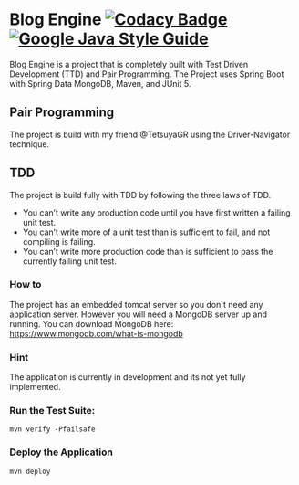 # Blog Engine  [![Codacy Badge](https://api.codacy.com/project/badge/Grade/a72f9fb7f3984263b423fd1e3634e55c)](https://www.codacy.com/app/apavlidi/BlogEngine?utm_source=github.com&amp;utm_medium=referral&amp;utm_content=apavlidi/BlogEngine&amp;utm_campaign=Badge_Grade) [![Google Java Style Guide](https://img.shields.io/badge/code_style-standard-brightgreen.svg)](https://standardjs.com)
Blog Engine is a project that is completely built with Test Driven Development (TTD) and Pair Programming.
The Project uses Spring Boot with Spring Data MongoDB, Maven, and JUnit 5.

## Pair Programming
The project is build with my friend @TetsuyaGR using the Driver-Navigator technique.

## TDD
The project is build fully with TDD by following the three laws of TDD.
 * You can’t write any production code until you have first written a failing unit test.
 * You can’t write more of a unit test than is sufficient to fail, and not compiling is failing.
 * You can’t write more production code than is sufficient to pass the currently failing unit test.

### How to
The project has an embedded tomcat server so you don`t need any application server. However you will need a MongoDB server up and running.
You can download MongoDB here: https://www.mongodb.com/what-is-mongodb

### Hint
The application is currently in development and its not yet fully implemented.

### Run the Test Suite:
`mvn verify -Pfailsafe` 


### Deploy the Application
`mvn deploy`
